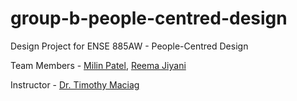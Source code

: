 # group-b-people-centred-design
Design Project for ENSE 885AW - People-Centred Design

Team Members - [Milin Patel](https://github.com/milinpatel13298), [Reema Jiyani](https://github.com/RMJ916)

Instructor - [Dr. Timothy Maciag](https://www.maciag.ca/)
